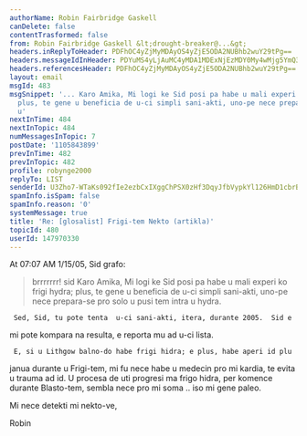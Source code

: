 ```yaml
---
authorName: Robin Fairbridge Gaskell
canDelete: false
contentTrasformed: false
from: Robin Fairbridge Gaskell &lt;drought-breaker@...&gt;
headers.inReplyToHeader: PDFhOC4yZjMyMDAyOS4yZjE5ODA2NUBhb2wuY29tPg==
headers.messageIdInHeader: PDYuMS4yLjAuMC4yMDA1MDExNjEzMDY0My4wMjg5YmQ3MEBwby5wYWNpZmljLm5ldC5hdT4=
headers.referencesHeader: PDFhOC4yZjMyMDAyOS4yZjE5ODA2NUBhb2wuY29tPg==
layout: email
msgId: 483
msgSnippet: '... Karo Amika, Mi logi ke Sid posi pa habe u mali experi ko frigi hydra;
  plus, te gene u beneficia de u-ci simpli sani-akti, uno-pe nece prepara-se pro solo
  u'
nextInTime: 484
nextInTopic: 484
numMessagesInTopic: 7
postDate: '1105843899'
prevInTime: 482
prevInTopic: 482
profile: robynge2000
replyTo: LIST
senderId: U3Zho7-WTaKs092fIe2ezbCxIXggChPSX0zHf3DqyJfbVypkYl126HmD1cbrBcIQ6XWNpiNqqrnxDkk_FLsF7Sdt46PqqdrBQgh35nvzXWEig9wAI_eJRjnZJVKsOiM1
spamInfo.isSpam: false
spamInfo.reason: '0'
systemMessage: true
title: 'Re: [glosalist] Frigi-tem Nekto (artikla)'
topicId: 480
userId: 147970330
---
```



At 07:07 AM 1/15/05, Sid grafo:

>brrrrrrr!
>sid
Karo Amika,
     Mi logi ke Sid posi pa habe u mali experi ko frigi hydra; plus, te 
gene u beneficia de u-ci simpli sani-akti, uno-pe nece prepara-se pro solo 
u pusi tem intra u hydra.

     Sed, Sid, tu pote tenta  u-ci sani-akti, itera, durante 2005.  Sid e 
mi pote kompara na resulta, e reporta mu ad u-ci lista.

     E, si u Lithgow balno-do habe frigi hidra; e plus, habe aperi id plu 
janua durante u Frigi-tem, mi fu nece habe u medecin pro mi kardia, te 
evita u trauma ad id.  U procesa de uti progresi ma frigo hidra, per 
komence durante Blasto-tem, sembla nece pro mi soma .. iso mi gene paleo.

Mi nece detekti mi nekto-ve,

Robin 






